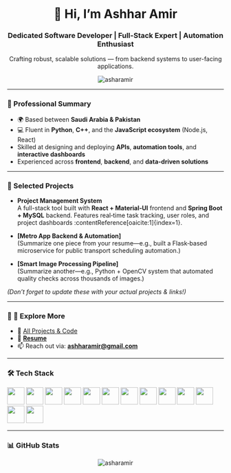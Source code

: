 <h1 align="center">👋 Hi, I’m Ashhar Amir</h1>
<h3 align="center">Dedicated Software Developer | Full-Stack Expert | Automation Enthusiast</h3>

<p align="center">
Crafting robust, scalable solutions — from backend systems to user-facing applications.
</p>

<p align="center">
  <img src="https://komarev.com/ghpvc/?username=asharamir&label=Profile%20Views&color=0e75b6&style=flat" alt="asharamir" />
</p>

---

### 💼 Professional Summary

- 🌍 Based between **Saudi Arabia & Pakistan**  
- 💻 Fluent in **Python**, **C++**, and the **JavaScript ecosystem** (Node.js, React)  
- Skilled at designing and deploying **APIs**, **automation tools**, and **interactive dashboards**  
- Experienced across **frontend**, **backend**, and **data-driven solutions**

---

### 🚀 Selected Projects

- **Project Management System**  
  A full-stack tool built with **React + Material‑UI** frontend and **Spring Boot + MySQL** backend. Features real‑time task tracking, user roles, and project dashboards :contentReference[oaicite:1]{index=1}.

- **[Metro App Backend & Automation]**  
  (Summarize one piece from your resume—e.g., built a Flask‑based microservice for public transport scheduling automation.)

- **[Smart Image Processing Pipeline]**  
  (Summarize another—e.g., Python + OpenCV system that automated quality checks across thousands of images.)

*(Don’t forget to update these with your actual projects & links!)*

---

### 📁 🔗 Explore More

- 📂 [All Projects & Code](https://github.com/AsharAmir)  
- 📄 [**Resume**](https://github.com/AsharAmir/AsharAmir/blob/main/Ashhar%20Amir%20-%20Resume.pdf)  
- 📫 Reach out via: **ashharamir@gmail.com**

---

### 🛠️ Tech Stack

<p align="left">
  <img src="https://cdn.jsdelivr.net/gh/devicons/devicon/icons/python/python-original.svg" width="40" height="40" />
  <img src="https://cdn.jsdelivr.net/gh/devicons/devicon/icons/cplusplus/cplusplus-original.svg" width="40" height="40" />
  <img src="https://cdn.jsdelivr.net/gh/devicons/devicon/icons/javascript/javascript-original.svg" width="40" height="40" />
  <img src="https://cdn.jsdelivr.net/gh/devicons/devicon/icons/react/react-original-wordmark.svg" width="40" height="40" />
  <img src="https://cdn.jsdelivr.net/gh/devicons/devicon/icons/nodejs/nodejs-original-wordmark.svg" width="40" height="40" />
  <img src="https://cdn.jsdelivr.net/gh/devicons/devicon/icons/express/express-original.svg" width="40" height="40" />
  <img src="https://cdn.jsdelivr.net/gh/devicons/devicon/icons/html5/html5-original-wordmark.svg" width="40" height="40" />
  <img src="https://cdn.jsdelivr.net/gh/devicons/devicon/icons/css3/css3-original-wordmark.svg" width="40" height="40" />
  <img src="https://cdn.jsdelivr.net/gh/devicons/devicon/icons/django/django-plain.svg" width="40" height="40" />
  <img src="https://cdn.jsdelivr.net/gh/devicons/devicon/icons/flask/flask-original.svg" width="40" height="40" />
  <img src="https://cdn.jsdelivr.net/gh/devicons/devicon/icons/opencv/opencv-original.svg" width="40" height="40" />
  <img src="https://cdn.jsdelivr.net/gh/devicons/devicon/icons/photoshop/photoshop-line.svg" width="40" height="40" />
  <img src="https://cdn.jsdelivr.net/gh/devicons/devicon/icons/unity/unity-original.svg" width="40" height="40" />
</p>

---

### 📊 GitHub Stats

<p align="center">
  <img src="https://github-readme-stats.vercel.app/api?username=asharamir&show_icons=true&theme=radical&locale=en" alt="asharamir" />
</p>
